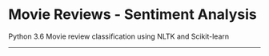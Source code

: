 # Movie Reviews - Sentiment Analysis
Python 3.6
Movie review classification using NLTK and Scikit-learn
_______________________________________________________________________________________________________________
